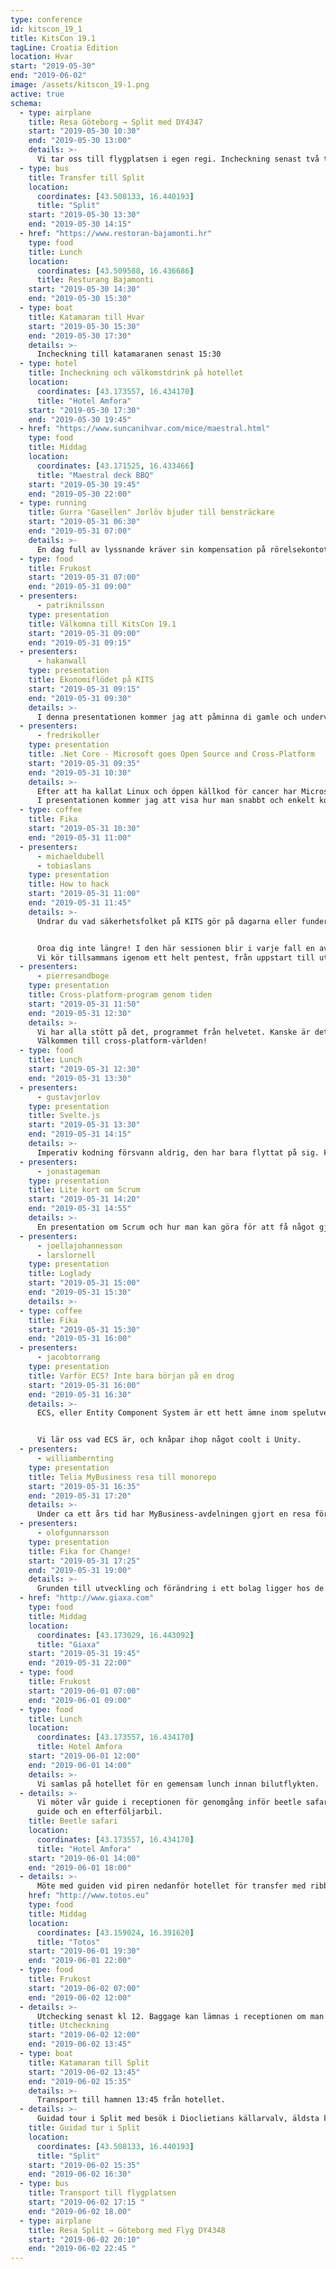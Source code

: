 ```yaml
---
type: conference
id: kitscon_19_1
title: KitsCon 19.1
tagLine: Croatia Edition
location: Hvar
start: "2019-05-30"
end: "2019-06-02"
image: /assets/kitscon_19-1.png
active: true
schema:
  - type: airplane
    title: Resa Göteborg → Split med DY4347
    start: "2019-05-30 10:30"
    end: "2019-05-30 13:00"
    details: >-
      Vi tar oss till flygplatsen i egen regi. Incheckning senast två timmar innan avresa.
  - type: bus
    title: Transfer till Split
    location:
      coordinates: [43.508133, 16.440193]
      title: "Split"
    start: "2019-05-30 13:30"
    end: "2019-05-30 14:15"
  - href: "https://www.restoran-bajamonti.hr"
    type: food
    title: Lunch
    location:
      coordinates: [43.509588, 16.436686]
      title: Resturang Bajamonti
    start: "2019-05-30 14:30"
    end: "2019-05-30 15:30"
  - type: boat
    title: Katamaran till Hvar
    start: "2019-05-30 15:30"
    end: "2019-05-30 17:30"
    details: >-
      Incheckning till katamaranen senast 15:30
  - type: hotel
    title: Incheckning och välkomstdrink på hotellet
    location:
      coordinates: [43.173557, 16.434170]
      title: "Hotel Amfora"
    start: "2019-05-30 17:30"
    end: "2019-05-30 19:45"
  - href: "https://www.suncanihvar.com/mice/maestral.html"
    type: food
    title: Middag
    location:
      coordinates: [43.171525, 16.433466]
      title: "Maestral deck BBQ"
    start: "2019-05-30 19:45"
    end: "2019-05-30 22:00"
  - type: running
    title: Gurra "Gasellen" Jorlöv bjuder till bensträckare
    start: "2019-05-31 06:30"
    end: "2019-05-31 07:00"
    details: >-
      En dag full av lyssnande kräver sin kompensation på rörelsekontot. Häng på och kolla på omgivningen innan frukost!
  - type: food
    title: Frukost
    start: "2019-05-31 07:00"
    end: "2019-05-31 09:00"
  - presenters:
      - patriknilsson
    type: presentation
    title: Välkomna till KitsCon 19.1
    start: "2019-05-31 09:00"
    end: "2019-05-31 09:15"
  - presenters:
      - hakanwall
    type: presentation
    title: Ekonomiflödet på KITS
    start: "2019-05-31 09:15"
    end: "2019-05-31 09:30"
    details: >-
      I denna presentationen kommer jag att påminna di gamle och undervisa di nye om varför det är så noga att man loggar sin tid i tid.
  - presenters:
      - fredrikoller
    type: presentation
    title: .Net Core - Microsoft goes Open Source and Cross-Platform
    start: "2019-05-31 09:35"
    end: "2019-05-31 10:30"
    details: >-
      Efter att ha kallat Linux och öppen källkod för cancer har Microsoft ändrat riktning helt och hållet.
      I presentationen kommer jag att visa hur man snabbt och enkelt kommer igång med Microsofts cross platform-ramverk.
  - type: coffee
    title: Fika
    start: "2019-05-31 10:30"
    end: "2019-05-31 11:00"
  - presenters:
      - michaeldubell
      - tobiaslans
    type: presentation
    title: How to hack
    start: "2019-05-31 11:00"
    end: "2019-05-31 11:45"
    details: >-
      Undrar du vad säkerhetsfolket på KITS gör på dagarna eller funderar du på hur man säkerhetsgranskar en webbapplikation?


      Oroa dig inte längre! I den här sessionen blir i varje fall en av dina frågor besvarade. 
      Vi kör tillsammans igenom ett helt pentest, från uppstart till utförande och rapportering med syfte att få så många som möjligt insatta i KITS säkerhetsarbete.
  - presenters:
      - pierresandboge
    type: presentation
    title: Cross-platform-program genom tiden
    start: "2019-05-31 11:50"
    end: "2019-05-31 12:30"
    details: >-
      Vi har alla stött på det, programmet från helvetet. Kanske är det ett installationsprogram från Oracle. Kanske en webbläsare med suddiga bokstäver. Programmet som bryter mot alla konventioner och är en plåga att använda. Måste det vara så, och hur har det sett ut genom tiderna?
      Välkommen till cross-platform-världen!
  - type: food
    title: Lunch
    start: "2019-05-31 12:30"
    end: "2019-05-31 13:30"
  - presenters:
      - gustavjorlov
    type: presentation
    title: Svelte.js
    start: "2019-05-31 13:30"
    end: "2019-05-31 14:15"
    details: >-
      Imperativ kodning försvann aldrig, den har bara flyttat på sig. Från jQuerys guldålder genom Angular, React och slutligen i Svelte har den flyttat bort från det vi faktiskt skriver på tangenterna. Jag jämför uppstickaren Svelte med alternativen och hoppas någon gnista tänds hos de som lärde sig html/css/javascript på den gamla goda tiden men inte orkar hänga med i allt nytt man måste lära sig.
  - presenters:
      - jonastageman
    type: presentation
    title: Lite kort om Scrum
    start: "2019-05-31 14:20"
    end: "2019-05-31 14:55"
    details: >-
      En presentation om Scrum och hur man kan göra för att få något gjort på den kafkains... byråkrathelve..... moderna agila arbetsplatsen.
  - presenters:
      - joellajohannesson
      - larslornell
    type: presentation
    title: Loglady
    start: "2019-05-31 15:00"
    end: "2019-05-31 15:30"
    details: >-
  - type: coffee
    title: Fika
    start: "2019-05-31 15:30"
    end: "2019-05-31 16:00"
  - presenters:
      - jacobtorrang
    type: presentation
    title: Varför ECS? Inte bara början på en drog
    start: "2019-05-31 16:00"
    end: "2019-05-31 16:30"
    details: >-
      ECS, eller Entity Component System är ett hett ämne inom spelutveckling. Tänk inte objekt! Tänk data och beteenden! Ett enklare sätt att parallelisera ditt spel. Även Unity, en av de största spelmotorerna på marknaden har hoppat på hypetåget. De lanserar snart sitt nya ECS-baserade system, men man kan redan nu förhandstesta det. 


      Vi lär oss vad ECS är, och knåpar ihop något coolt i Unity.
  - presenters:
      - williambernting
    type: presentation
    title: Telia MyBusiness resa till monorepo
    start: "2019-05-31 16:35"
    end: "2019-05-31 17:20"
    details: >-
      Under ca ett års tid har MyBusiness-avdelningen gjort en resa för olika tagningar till att migrera till ett monorepo, med syfte att förenkla delbarhet av komponenter, men samtidigt abstrahera bort ramverken och andra lokala beroenden till en så hög grad så man inte behöver följa hårda tekniska krav för nyutveckling. Nu har vi hittat kärleken med Rush som utvecklats av Microsoft för att hantera monorepon, som jag kommer berätta lite mer om hur vi lyckades implementera för oss
  - presenters:
      - olofgunnarsson
    type: presentation
    title: Fika for Change!
    start: "2019-05-31 17:25"
    end: "2019-05-31 19:00"
    details: >-
      Grunden till utveckling och förändring i ett bolag ligger hos de anställda. Därför är det viktigt att vi känner varandra och vet hur våra kollegor tänker och vill utvecklas. Fika for Change är ett ramverk för att kickstarta diskussioner där vi lär känna varandra.
  - href: "http://www.giaxa.com"
    type: food
    title: Middag
    location:
      coordinates: [43.173029, 16.443092]
      title: "Giaxa"
    start: "2019-05-31 19:45"
    end: "2019-05-31 22:00"
  - type: food
    title: Frukost
    start: "2019-06-01 07:00"
    end: "2019-06-01 09:00"
  - type: food
    title: Lunch
    location:
      coordinates: [43.173557, 16.434170]
      title: Hotel Amfora
    start: "2019-06-01 12:00"
    end: "2019-06-01 14:00"
    details: >-
      Vi samlas på hotellet för en gemensam lunch innan bilutflykten.
  - details: >-
      Vi möter vår guide i receptionen för genomgång inför beetle safari.  Vi kommer åka nio bilar + en ledarbil med 
      guide och en efterföljarbil.
    title: Beetle safari
    location:
      coordinates: [43.173557, 16.434170]
      title: "Hotel Amfora"
    start: "2019-06-01 14:00"
    end: "2019-06-01 18:00"
  - details: >-
      Möte med guiden vid piren nedanför hotellet för transfer med ribbåtar till Toto-Palmizana mitt framför restaurangen.
    href: "http://www.totos.eu"
    type: food
    title: Middag
    location:
      coordinates: [43.159024, 16.391620]
      title: "Totos"
    start: "2019-06-01 19:30"
    end: "2019-06-01 22:00"
  - type: food
    title: Frukost
    start: "2019-06-02 07:00"
    end: "2019-06-02 12:00"
  - details: >-
      Utchecking senast kl 12. Baggage kan lämnas i receptionen om man checkar ut tidigare.
    title: Utcheckning
    start: "2019-06-02 12:00"
    end: "2019-06-02 13:45"
  - type: boat
    title: Katamaran till Split
    start: "2019-06-02 13:45"
    end: "2019-06-02 15:35"
    details: >-
      Transport till hamnen 13:45 från hotellet.
  - details: >-
      Guidad tour i Split med besök i Dioclietians källarvalv, äldsta katolska katedralen i världen.
    title: Guidad tur i Split
    location:
      coordinates: [43.508133, 16.440193]
      title: "Split"
    start: "2019-06-02 15:35"
    end: "2019-06-02 16:30"
  - type: bus
    title: Transport till flygplatsen
    start: "2019-06-02 17:15 "
    end: "2019-06-02 18.00"
  - type: airplane
    title: Resa Split → Göteborg med Flyg DY4348
    start: "2019-06-02 20:10"
    end: "2019-06-02 22:45 "
---
```

